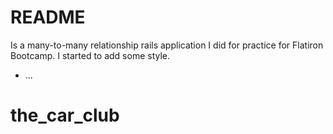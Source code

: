 # README
 Is a many-to-many relationship rails application I did for practice for Flatiron Bootcamp. I started to add some style. 

* ...
# the_car_club
